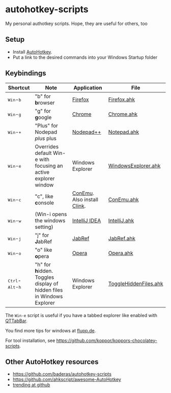 autohotkey-scripts
==================

My personal authotkey scripts. Hope, they are useful for others, too

## Setup

- Install [AutoHotkey].
- Put a link to the desired commands into your Windows Startup folder

## Keybindings

Shortcut | Note | Application | File
-------- | ---- | ----------- | ----
<kbd>Win</kbd>-<kbd>b</kbd>  | "b" for **b**rowser | [Firefox] | [Firefox.ahk](Firefox.ahk)
<kbd>Win</kbd>-<kbd>g</kbd>  | "g" for **g**oogle  | [Chrome]  | [Chrome.ahk](Chrome.ahk)
<kbd>Win</kbd>-<kbd>+</kbd>  | "Plus" for Nodepad *plus* plus | [Nodepad++] | [Notepad.ahk](Notepad.ahk)
<kbd>Win</kbd>-<kbd>e</kbd>  | Overrides default Win-e with focusing an active explorer window | Windows Explorer | [WindowsExplorer.ahk](WindowsExplorer.ahk)
<kbd>Win</kbd>-<kbd>c</kbd>  | "c", like **c**onsole | [ConEmu]. Also install [Clink]. | [ConEmu.ahk](ConEmu.ahk)
<kbd>Win</kbd>-<kbd>w</kbd>  | (Win-i opens the windows setting)  | [IntelliJ IDEA]  | [IntelliJ.ahk](IntelliJ.ahk)
<kbd>Win</kbd>-<kbd>j</kbd>  | "j" for **J**abRef  | [JabRef]  | [JabRef.ahk](JabRef.ahk)
<kbd>Win</kbd>-<kbd>o</kbd>  | "o" like **o**pera  | [Opera]     | [Opera.ahk](Opera.ahk)
<kbd>Ctrl</kbd>-<kbd>Alt</kbd>-<kbd>h</kbd> | "h" for **h**idden. Toggles display of hidden files in Windows Explorer | Windows Explorer | [ToggleHiddenFiles.ahk](ToggleHiddenFiles.ahk)

The `Win-e` script is useful if you have a tabbed explorer like enabled with [QTTabBar].

You find more tips for windows at [flupp.de].

For tool installation, see <https://github.com/koppor/koppors-chocolatey-scripts>.

## Other AutoHotkey resources

* https://github.com/baderas/autohotkey-scripts
* https://github.com/ahkscript/awesome-AutoHotkey
* [trending at github]

[AutoHotkey]: http://www.autohotkey.com
[Chrome]: https://www.google.com/chrome
[Clink]: http://mridgers.github.io/clink/
[ConEmu]: https://conemu.github.io/
[Firefox]: http://www.mozilla.org/firefox
[IntelliJ IDEA]: https://www.jetbrains.com/idea/
[JabRef]: http://jabref.sourceforge.net/
[Nodepad++]: http://notepad-plus-plus.org/
[Opera]: http://www.opera.com/
[QTTabBar]: http://qttabbar.sourceforge.net/

[flupp.de]: http://wiki.flupp.de/windows
[trending at github]: https://github.com/trending?l=autohotkey
